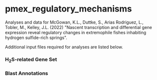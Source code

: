 # pmex_regulatory_mechanisms
Analyses and data for McGowan, K.L., Duttke, S., Arias Rodriguez, L., Tobler, M., Kelley, J.L. (2022) "Nascent transcription and differential gene expression reveal regulatory changes in extremophile fishes inhabiting hydrogen sulfide-rich springs".

Additional input files required for analyses are listed below.

### H<sub>2</sub>S-related Gene Set

### Blast Annotations
